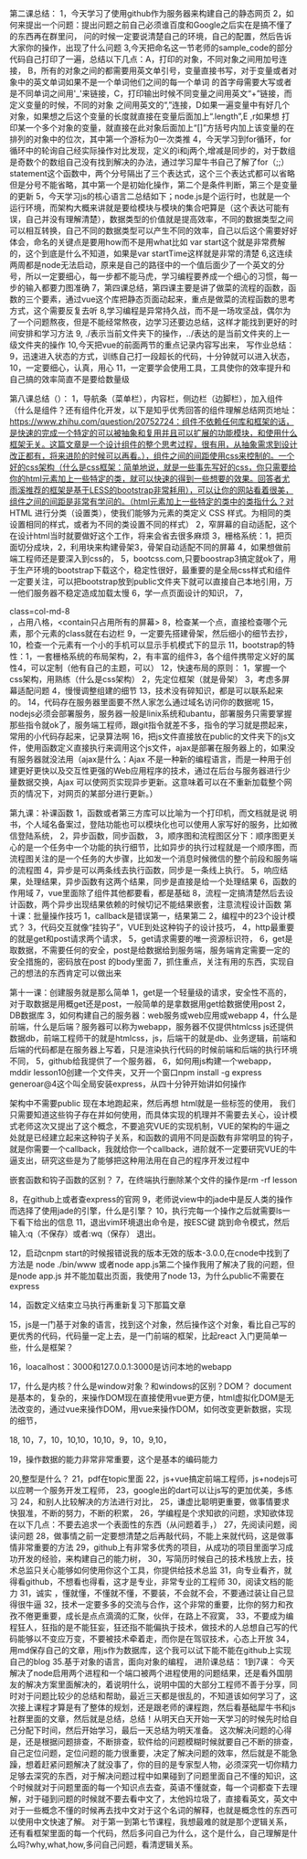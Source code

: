 第二课总结：
1，今天学习了使用github作为服务器来构建自己的静态网页
2，如何来提出一个问题：提出问题之前自己必须谁百度和Google之后实在是搞不懂了的东西再在群里问，
问的时候一定要说清楚自己的环境，自己的配置，然后告诉大家你的操作，出现了什么问题
3,今天把命名这一节老师的sample_code的部分代码自己打印了一遍，总结以下几点：A，打印的对象，不同对象之间用加号连接，
B，所有的对象之间的都需要用英文单引号，变量直接书写，对于变量或者对象中的英文单词如果不是一个单词他们之间的每一个单词
的首字母需要大写或者是不同单词之间用'_'来链接，C，打印输出时候不同变量之间用英文“+”链接，而定义变量的时候，不同的对象
之间用英文的“,”连接，D如果一遍变量中有好几个对象，如果想之后这个变量的长度就直接在变量后面加上“.length”,E ,r如果想
打印某一个多个对象的变量，就直接在此对象后面加上“[]”方括号内加上该变量的在排列的对象中的位次，其中第一个游标为0一次类推
4，今天学习到for循环，for循环中的轮询自己经实际操作对比发现，定义的i和j两个,增减是同步的，对于数组是奇数个的数组自己没有找到解决的办法，通过学习犀牛书自己了解了for（;;）statement这个函数中，两个分号隔出了三个表达式，这个三个表达式都可以省略但是分号不能省略，其中第一个是初始化操作，第二个是条件判断，第三个是变量的更新
5，今天学习js的核心语言二总结如下；node.js是个运行时，也就是一个运行环境，而架构大概来讲就是要给模块与模块的集合吧算是（这个表达可能有误，自己并没有理解清楚），数据类型的价值就是提高效率，不同的数据类型之间可以相互转换，自己不同的数据类型可以产生不同的效率，自己以后这个需要好好体会，命名的关键点是要用how而不是用what比如 var start这个就是非常费解的，这个到底是什么不知道，如果是var startTime这样就是非常的清楚
6,这连续两周都是node无法启动，原来是自己的路径中的一个值后面少了一个英文的分号，所以一定要细心，每一步都不能马虎，学习编程要养成一个细心的习惯，每一步的输入都要力图准确
7，第四课总结，第四课主要是讲了做菜的流程的函数，函数的三个要素，通过vue这个库把静态页面动起来，重点是做菜的流程函数的思考方式，这个需要反复去听
8,学习编程是异常持久战，而不是一场攻坚战，偶尔为了一个问题熬夜，但是不能经常熬夜，边学习还要边总结，这样才能找到更好的时间安排和学习方法
9, ./表示当前文件夹下的操作，../表达的是当前文件夹的上一级文件夹的操作
10,今天把vue的前面两节的重点记录内容写出来，
写作业总结：
9，迅速进入状态的方式，训练自己打一段超长的代码，十分钟就可以进入状态，
10，一定要细心，认真，用心
11，一定要学会使用工具，工具使你的效率提升和自己搞的效率简直不是要给数量级

第八课总结（）：
1，导航条（菜单栏），内容栏，侧边栏（边脚栏），加入组件（什么是组件？还有组件化开发，以下是知乎优秀回答的组件理解总结网页地址：https://www.zhihu.com/question/20752724：组件不依赖任何库和框架的话，是快速的完成一个特定的可以被抽象和复用并且可以扩展的功能模块，和使用什么框架无关。这篇文章是一个设计组件的整个思考过程，很有用，从抽象需求到设计改正都有，将来进阶的时候可以再看。），组件之间的间距使用css来控制的。一个好的css架构（什么是css框架：简单地说，就是一些事先写好的css，你只需要给你的html元素加上一些特定的类，就可以快速的得到一些想要的效果。回答者尤雨溪推荐的框架是基于LESS的bootstrap非常耗用），可以让你的网站看着很美，组件之间的间距是非常有学问的。（html元素加上一些特定的类中的类指什么？对 HTML 进行分类（设置类），使我们能够为元素的类定义 CSS 样式。为相同的类设置相同的样式，或者为不同的类设置不同的样式）
2，窄屏幕的自动适配，这个在设计html当时就要做好这个工作，将来会省去很多麻烦
3，栅格系统：1，把页面切分成块，2，利用块来构建骨架3，骨架自动适配不同的屏幕
4，如果想做前端工程师还是要深入到css的，
5，bootcss.com,只要boostrap3搞定就ok了，用于生产环境的bootstrap下载这个，稳定性很好，最重要的是全局css样式和组件
一定要关注，可以把bootstrap放到public文件夹下就可以直接自己本地引用，万一他们服务器不稳定造成加载太慢
6，学一点页面设计的知识，
7，<div>class=col-md-8</div>，占用八格，<contain只占用所有的屏幕>
8，检查某一个点，直接检查哪个元素，那个元素的class就在右边栏
9，一定要先搭建骨架，然后细小的细节去抄，
10，检查一个元素有一个小的手机可以显示手机模式下的显示
11，bootstrap的特性：1，一套栅格系统的布局架构，2，有丰富的组件3，各个组件携带定义好的属性4，可以定制（他有自己的主题，可以）
12，快速布局的原则：
1，掌握一个css架构，用熟练（什么是css架构）
2，先定位框架（就是骨架）
3，考虑多屏幕适配问题
4，慢慢调整组建的细节
13，技术没有碎知识，都是可以联系起来的。
14，代码存在服务器里面要不然人家怎么通过域名访问你的数据呢
15，nodejs必须会部署服务，服务器一般是linix系统和ubantu，部署服务只需要掌握那些指令就ok了，服务端工程师，跟git指令就差不多，指令的学习就是攒起来，常用的小代码存起来，记录算法啊
16，把js文件直接放在public的文件夹下的js文件，使用函数定义直接执行来调用这个js文件，ajax是部署在服务器上的，如果没有服务器就没法用（ajax是什么：Ajax 不是一种新的编程语言，而是一种用于创建更好更快以及交互性更强的Web应用程序的技术，通过在后台与服务器进行少量数据交换，Ajax 可以使网页实现异步更新。这意味着可以在不重新加载整个网页的情况下，对网页的某部分进行更新。）

第九课：补课函数
1，函数或者第三方库可以比喻为一个打印机，而文档就是说  明书，个人域名备案过，登陆功能也可以模块化也可以使用人家写好的服务，比如微信登陆系统，
2，异步函数，同步函数，
3，顺序图和流程图区分下：顺序图更关心的是一个任务中一个功能的执行细节，比如异步的执行过程就是一个顺序图，而流程图关注的是一个任务的大步骤，比如发一个消息时候微信的整个前段和服务端的流程图
4，异步是可以两条线去执行函数，同步是一条线上执行。
5，响应结果，处理结果，异步函数有这两个结果，同步是直接是给一个处理结果
6，函数的作用域 
7，vue里面除了组件其他都要看，都是基础
8，流程一定搞清楚然后去设计函数，两个异步出现结果依赖的时候切记不能结果嵌套，注意流程设计函数
第十课：批量操作技巧
1，callback是错误第一，结果第二
2，编程中的23个设计模式？
3，代码交互就像“挂钩子”，VUE到处这种钩子的设计技巧，
4，http最重要的就是get和post请求两个请求，
5，get请求需要的唯一资源标识符，
6，get是取数据，不需要任何的安全，post是给数据给到服务端，服务端肯定需要一定的安全措施的，密码放在post 的body里面
7，抓住重点，关注有用的东西，实现自己的想法的东西肯定可以做出来

第十一课：创建服务就是那么简单
1，get是一个轻量级的请求，安全性不高的，对于取数据是用概get还是post，一般简单的是拿数据用get给数据使用post
2，DB数据库
3，如何构建自己的服务器：web服务或web应用或webapp
4，什么是前端，什么是后端？服务器可以称为webapp，服务器不仅提供htmlcss js还提供数据db，前端工程师干的就是htmlcss，js，后端干的就是db、业务逻辑，前端和后端的代码都是在服务器上写着，只是渲染执行代码的时候前端和后端的执行环境不同，
5，github给我提供了一个服务器，
6，如何用js构建一个webapp，mddir lesson10创建一个文件夹，又开一个窗口npm install -g express generoar@4这个叫全局安装express，从四十分钟开始讲如何操作

架构中不需要public
现在本地跑起来，然后再想
html就是一些标签的使用，
我们只需要知道这些钩子存在并如何使用，而具体实现的机理并不需要去关心，设计模式老师这次又提出了这个概念，不要追究VUE的实现机制，VUE的架构的牛逼之处就是已经建立起来这种钩子关系，和函数的调用不同是函数有非常明显的钩子，就是你需要一个callback，我就给你一个callback，进阶就不一定要研究VUE的牛逼支出，研究这些是为了能够把这种用法用在自己的程序开发过程中

嵌套函数和钩子函数的区别？
7，在终端执行删除某个文件的操作是rm -rf lesson


8，在github上或者查express的官网
9，老师说view中的jade中是反人类的操作而选择了使用jade的引擎，什么是引擎？
10，执行完每一个操作之后就需要ls一下看下给出的信息
11，退出vim环境退出命令是，按ESC键 跳到命令模式，然后输入:q（不保存）或者:wq（保存） 退出。

12，启动cnpm start的时候报错说我的版本无效的版本-3.0.0,在cnode中找到了方法是
node ./bin/www 或者node app.js第二个操作我用了解决了我的问题，但是node app.js  并不能加载出页面，我使用了node
13，为什么public不需要在express

14，函数定义结束立马执行再重新复习下那篇文章

15，js是一门基于对象的语言，找到这个对象，然后操作这个对象，看比自己写的更优秀的代码，代码量一定上去，是一门前端的框架，比起react 入门更简单一些，什么是框架？

16，loacalhost：3000和127.0.0.1:3000是访问本地的webapp


17，什么是内核？什么是window对象？和windows的区别？DOM？
document是基本的，复杂的，来操作DOM现在直接使用vue更方便，html虚拟化DOM是无法改变的，通过vue来操作DOM，用vue来操作DOM，如何改变更新数据，实现的细节，

18,   10，7，10，10,10，10,10，9，10，9,10，

19，操作数据的能力非常非常重要，这个是基本的编码能力

20,整型是什么？
21，pdf在topic里面
22，js+vue搞定前端工程师，js+nodejs可以应聘一个服务开发工程师，
23，google出的dart可以让js写的更加优美，多练习
24，和别人比较解决的方法进行对比，
25，谦虚比聪明更重要，做事情要求快狠准，不断的努力，不断的积累，
26，学编程是个求知欲的问题，求知欲体现在以下几点：不要去追求一个表面性的东西（从问题着手，）
27，先阅读问题，阅读问题
28，做事情之前一定要想清楚之后再敲代码，不能上来就代码，这是做事情非常重要的方法
29，github上有非常多优秀的项目，从成功的项目里面学习成功开发的经验，来构建自己的能力树，
30，写简历时候自己的技术栈放上去，技术总监只关心能够如何使用你这个工具，你提供给技术总监
31，向专业看齐，就得看github，不想看也得看，这才是专业，非常专业的工程师
30，阅读文档的能力
31，诚实 ，懂就懂，不懂就不懂，不要装，不会就不会，不要通过装让自己显得很牛逼
32，技术一定要多多的交流与合作，这个非常的重要，比你的努力和孜孜不倦更重要，成长是点点滴滴的汇聚，伙伴，在路上不寂寞，
33，不要成为编程狂人，狂指的是不能狂妄，狂还指不能偏执于技术，做技术的人总想自己写的代码能够以不变应万变，不要被技术牵着走，而你是在驾驭技术，心态上开放
34，用md保存自己的文章，用js作为数据库，这个我可以试下能不能在github上实现自己的blog
35.基于对象的语言，面向对象的编程，
进阶课总结：
1到7课：
今天解决了node启用两个进程和一个端口被两个进程使用的问题结果，还是看外国朋友的解决方案里面解决的，着说明什么，说明中国的大部分工程师不善于分享，同时对于问题比较少的总结和帮助，最近三天都是很乱的，不知道该如何学习了，这次接上课程才算是有了整体的规划，还是跟老师的课程跑，然后看基础犀牛书和js社群里面的文章，然后就是总结，总结！从明天白天开始一天学习的时候先时给自己分配下时间，然后开始学习，最后一天总结为明天准备。
这次解决问题的心得是，还是根据问题排查，不断排查，软件给的问题模糊时候就要自己不断的排查，自己定位问题，定位问题的能力很重要，决定了解决问题的效率，然后就是不能急躁，想着赶紧问题解决了就没事了，你的目的是专家型人物，必须深究一切你精力足够去深究的东西，对于解决问题过程中如果碰到了问题里面自己不懂的知识，这个时候就对于问题里面的每一个知识点去查，英语不懂就查，每一个词都查下去理解，对于碰到问题的时候就不要去看中文了，太他妈垃圾了，直接看英文，英文中对于一些概念不懂的时候再去找中文对于这个名词的解释，也就是概念性的东西可以使用中文快速了解。
对于第一到第七节课程，我想最难的就是那个逻辑关系，还有看框架里面的每一个代码，然后多问自己为什么，这个是什么，自己理解是什么吗?why,what,how,多问自己问题，看清逻辑关系。


















